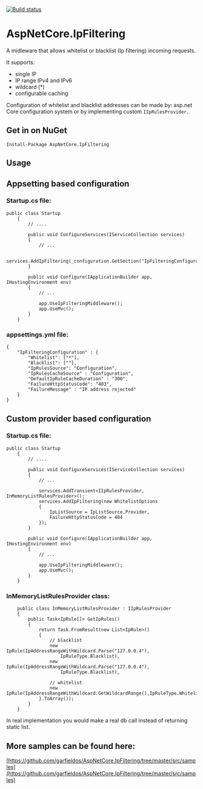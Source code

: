 [![Build status](https://ci.appveyor.com/api/projects/status/7n41lpcl451xjlat?svg=true)](https://ci.appveyor.com/project/garfieldos/aspnetcore-ipfiltering)

# AspNetCore.IpFiltering

A midleware that allows whitelist or blacklist (Ip filtering) incoming requests. 

It supports: 
* single IP
* IP range IPv4 and IPv6
* wildcard (*)
* configurable caching

Configuration of whitelist and blacklist addresses can be made by: asp.net Core configuration system or by implementing custom `IIpRulesProvider`.

## Get in on NuGet
```
Install-Package AspNetCore.IpFiltering
```

## Usage

## Appsetting based configuration

### Startup.cs file:
```
public class Startup
    {
        // ....

        public void ConfigureServices(IServiceCollection services)
        {
            // ...

            services.AddIpFiltering(_configuration.GetSection("IpFilteringConfiguration"));
        }

        public void Configure(IApplicationBuilder app, IHostingEnvironment env)
        {
            // ...

            app.UseIpFilteringMiddleware();
            app.UseMvc();
        }
    }
```

### appsettings.yml file:
```
{
    "IpFilteringConfiguration" : {
        "Whitelist": ["*"],
        "Blacklist": [""],
        "IpRulesSource": "Configuration",
        "IpRulesCacheSource" : "Configuration",
        "DefaultIpRuleCacheDuration" : "300",
        "FailureHttpStatusCode": "403",
        "FailureMessage" : "IP address rejected"
    }
}
```
## Custom provider based configuration 

### Startup.cs file:
```
public class Startup
    {
        // ....

        public void ConfigureServices(IServiceCollection services)
        {
            // ...
            
            services.AddTransient<IIpRulesProvider, InMemoryListRulesProvider>();
            services.AddIpFiltering(new WhitelistOptions
            {
                IpListSource = IpListSource.Provider,
                FailureHttpStatusCode = 404
            });
        }

        public void Configure(IApplicationBuilder app, IHostingEnvironment env)
        {
            // ...

            app.UseIpFilteringMiddleware();
            app.UseMvc();
        }
    }

```

### InMemoryListRulesProvider class:

```
    public class InMemoryListRulesProvider : IIpRulesProvider
    {
        public Task<IpRule[]> GetIpRules()
        {
            return Task.FromResult(new List<IpRule>()
            {
                // blacklist
                new IpRule(IpAddressRangeWithWildcard.Parse("127.0.0.4"),
                    IpRuleType.Blacklist),
                new IpRule(IpAddressRangeWithWildcard.Parse("127.0.0.4"),
                    IpRuleType.Blacklist),
                
                // whitelist
                new IpRule(IpAddressRangeWithWildcard.GetWildcardRange(),IpRuleType.Whitelist)
            }.ToArray());
        }
    }
```

In real implementation you would make a real db call instead of returning static list.

## More samples can be found here: 
[https://github.com/garfieldos/AspNetCore.IpFiltering/tree/master/src/samples](https://github.com/garfieldos/AspNetCore.IpFiltering/tree/master/src/samples)
